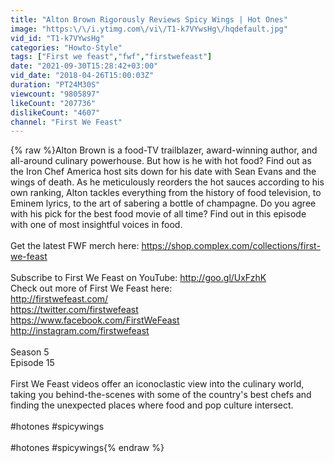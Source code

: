 ```yaml
---
title: "Alton Brown Rigorously Reviews Spicy Wings | Hot Ones"
image: "https:\/\/i.ytimg.com\/vi\/T1-k7VYwsHg\/hqdefault.jpg"
vid_id: "T1-k7VYwsHg"
categories: "Howto-Style"
tags: ["First we feast","fwf","firstwefeast"]
date: "2021-09-30T15:28:42+03:00"
vid_date: "2018-04-26T15:00:03Z"
duration: "PT24M30S"
viewcount: "9805897"
likeCount: "207736"
dislikeCount: "4607"
channel: "First We Feast"
---
```

{% raw %}Alton Brown is a food-TV trailblazer, award-winning author, and all-around culinary powerhouse. But how is he with hot food? Find out as the Iron Chef America host sits down for his date with Sean Evans and the wings of death. As he meticulously reorders the hot sauces according to his own ranking, Alton tackles everything from the history of food television, to Eminem lyrics, to the art of sabering a bottle of champagne. Do you agree with his pick for the best food movie of all time? Find out in this episode with one of most insightful voices in food.<br /><br />Get the latest FWF merch here: <a rel="nofollow" target="blank" href="https://shop.complex.com/collections/first-we-feast">https://shop.complex.com/collections/first-we-feast</a><br /><br />Subscribe to First We Feast on YouTube: <a rel="nofollow" target="blank" href="http://goo.gl/UxFzhK">http://goo.gl/UxFzhK</a><br />Check out more of First We Feast here:<br /><a rel="nofollow" target="blank" href="http://firstwefeast.com/">http://firstwefeast.com/</a><br /><a rel="nofollow" target="blank" href="https://twitter.com/firstwefeast">https://twitter.com/firstwefeast</a><br /><a rel="nofollow" target="blank" href="https://www.facebook.com/FirstWeFeast">https://www.facebook.com/FirstWeFeast</a><br /><a rel="nofollow" target="blank" href="http://instagram.com/firstwefeast">http://instagram.com/firstwefeast</a><br /><br />Season 5<br />Episode 15<br /><br />First We Feast videos offer an iconoclastic view into the culinary world, taking you behind-the-scenes with some of the country's best chefs and finding the unexpected places where food and pop culture intersect.<br /><br />#hotones #spicywings<br /><br />#hotones #spicywings{% endraw %}
